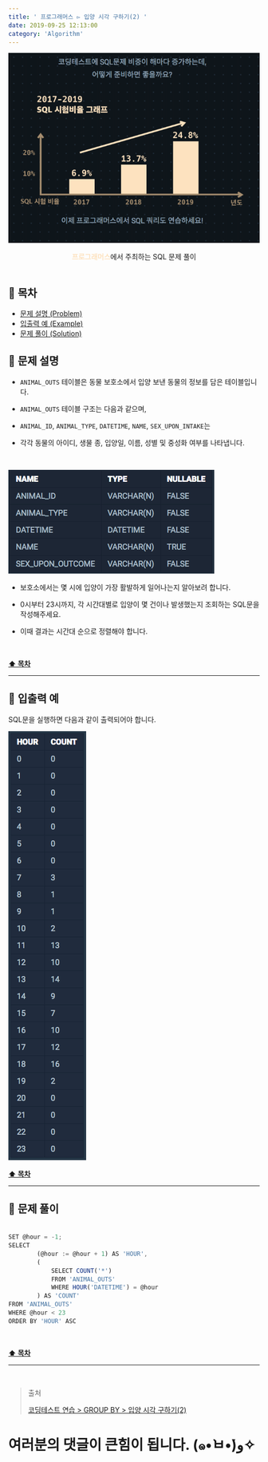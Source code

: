 ```yaml
---
title: ' 프로그래머스 ▻ 입양 시각 구하기(2) '
date: 2019-09-25 12:13:00
category: 'Algorithm'
---
```


![](../../images/sql/logo.png)

<center><strong style="color:#FDE2BF">프로그래머스</strong>에서 주최하는 SQL 문제 풀이</center>

<br />

## **💎 목차**

- [문제 설명 (Problem)](#-문제-설명)
- [입출력 예 (Example)](#-입출력-예)
- [문제 풀이 (Solution)](#-문제-풀이)

## **📕 문제 설명**

- `ANIMAL_OUTS` 테이블은 동물 보호소에서 입양 보낸 동물의 정보를 담은 테이블입니다.

- `ANIMAL_OUTS` 테이블 구조는 다음과 같으며,

- `ANIMAL_ID`, `ANIMAL_TYPE`, `DATETIME`, `NAME`, `SEX_UPON_INTAKE`는

- 각각 동물의 아이디, 생물 종, 입양일, 이름, 성별 및 중성화 여부를 나타냅니다.

<br />

![](../../images/sql/table.2.png)
<br />

- 보호소에서는 몇 시에 입양이 가장 활발하게 일어나는지 알아보려 합니다.

- 0시부터 23시까지, 각 시간대별로 입양이 몇 건이나 발생했는지 조회하는 SQL문을 작성해주세요.

- 이때 결과는 시간대 순으로 정렬해야 합니다.

<br />

**[⬆ 목차](#-목차)**

---

## **📙 입출력 예**

SQL문을 실행하면 다음과 같이 출력되어야 합니다.

![](../../images/sql/groupby/4.example.png)
<br />

**[⬆ 목차](#-목차)**

---

## **📘 문제 풀이**

```js

SET @hour = -1;
SELECT
        (@hour := @hour + 1) AS 'HOUR',
        (
            SELECT COUNT('*')
            FROM 'ANIMAL_OUTS'
            WHERE HOUR('DATETIME') = @hour
        ) AS 'COUNT'
FROM 'ANIMAL_OUTS'
WHERE @hour < 23
ORDER BY 'HOUR' ASC

```

<br />

**[⬆ 목차](#-목차)**

---

<br />

> 출처
>
> <a href="https://programmers.co.kr/learn/courses/30/lessons/59413" target="_blank">코딩테스트 연습 > GROUP BY > 입양 시각 구하기(2)</a>

# 여러분의 댓글이 큰힘이 됩니다. (๑•̀ㅂ•́)و✧

